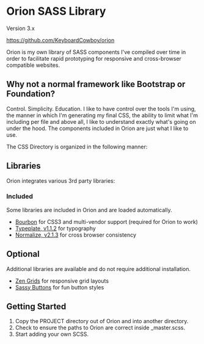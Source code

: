 # Orion SASS Library
Version 3.x

https://github.com/KeyboardCowboy/orion

Orion is my own library of SASS components I've compiled over time in order
to facilitate rapid prototyping for responsive and cross-browser compatible
websites.

## Why not a normal framework like Bootstrap or Foundation?
Control. Simplicity.  Education.  I like to have control over the tools I'm using,
the manner in which I'm generating my final CSS, the ability to limit what I'm
including per file and above all, I like to understand exactly what's going on
under the hood.  The components included in Orion are just what I like to use.

The CSS Directory is organized in the following manner:

## Libraries
Orion integrates various 3rd party libraries:

### Included
Some libraries are included in Orion and are loaded automatically.
- [Bourbon](http://bourbon.io) for CSS3 and multi-vendor support (required for Orion to work)
- [Typeplate, v1.1.2](http://typeplate.com) for typography
- [Normalize, v2.1.3](http://necolas.github.io/normalize.css) for cross browser consistency

## Optional
Additional libraries are available and do not require additional installation.
- [Zen Grids](http://zengrids.com) for responsive grid layouts
- [Sassy Buttons](http://jaredhardy.com/sassy-buttons) for fun button styles

## Getting Started
1. Copy the PROJECT directory out of Orion and into another directory.
2. Check to ensure the paths to Orion are correct inside _master.scss.
3. Start adding your own SCSS.
